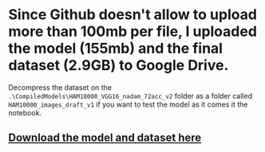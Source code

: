 # Since Github doesn't allow to upload more than 100mb per file, I uploaded the model (155mb) and the final dataset (2.9GB) to Google Drive.
Decompress the dataset on the `.\CompiledModels\HAM10000_VGG16_nadam_72acc_v2` folder as a folder called `HAM10000_images_draft_v1` if you want to test the model as it comes it the notebook.

## [Download the model and dataset here](https://drive.google.com/drive/folders/1Dp7XaDbzkOlPamb1JAsukMpVVmrepoIJ?usp=sharing)
